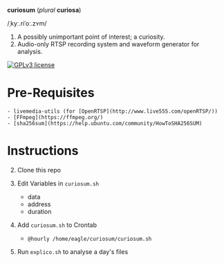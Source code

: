 **curiosum** (*plural* **curiosa**)

/ˌkyː.riˈoː.zʏm/

1. A possibly unimportant point of interest; a curiosity.
2. Audio-only RTSP recording system and waveform generator for analysis.

[![GPLv3 license](https://img.shields.io/badge/License-GPLv3-blue.svg)](https://github.com/andre-abadi/curiosum/blob/master/LICENSE)

# Pre-Requisites

    - livemedia-utils (for [OpenRTSP](http://www.live555.com/openRTSP/))
    - [FFmpeg](https://ffmpeg.org/)
    - [sha256sum](https://help.ubuntu.com/community/HowToSHA256SUM)

# Instructions

2. Clone this repo
3. Edit Variables in `curiosum.sh`

    - data
    - address
    - duration

4. Add `curiosum.sh` to Crontab

    - `@hourly /home/eagle/curiosum/curiosum.sh`

5. Run `explico.sh` to analyse a day's files

